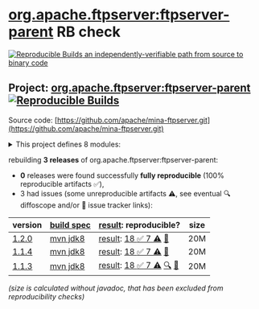 [org.apache.ftpserver:ftpserver-parent](https://central.sonatype.com/artifact/org.apache.ftpserver/ftpserver-parent/versions) RB check
=======

[![Reproducible Builds](https://reproducible-builds.org/images/logos/rb.svg) an independently-verifiable path from source to binary code](https://reproducible-builds.org/)

## Project: [org.apache.ftpserver:ftpserver-parent](https://central.sonatype.com/artifact/org.apache.ftpserver/ftpserver-parent/versions) [![Reproducible Builds](https://img.shields.io/endpoint?url=https://raw.githubusercontent.com/jvm-repo-rebuild/reproducible-central/master/content/org/apache/mina/ftpserver/badge.json)](https://github.com/jvm-repo-rebuild/reproducible-central/blob/master/content/org/apache/mina/ftpserver/README.md)

Source code: [https://github.com/apache/mina-ftpserver.git](https://github.com/apache/mina-ftpserver.git)

<details><summary>This project defines 8 modules:</summary>

* [org.apache.ftpserver.examples:ftpserver-osgi-ftplet-service](https://central.sonatype.com/artifact/org.apache.ftpserver.examples/ftpserver-osgi-ftplet-service/1.2.0)
* [org.apache.ftpserver.examples:ftpserver-osgi-spring-service](https://central.sonatype.com/artifact/org.apache.ftpserver.examples/ftpserver-osgi-spring-service/1.2.0)
* [org.apache.ftpserver.examples:ftpserver-spring-war](https://central.sonatype.com/artifact/org.apache.ftpserver.examples/ftpserver-spring-war/1.2.0)
* [org.apache.ftpserver:ftplet-api](https://central.sonatype.com/artifact/org.apache.ftpserver/ftplet-api/1.2.0)
* [org.apache.ftpserver:ftpserver](https://central.sonatype.com/artifact/org.apache.ftpserver/ftpserver/1.2.0)
* [org.apache.ftpserver:ftpserver-core](https://central.sonatype.com/artifact/org.apache.ftpserver/ftpserver-core/1.2.0)
* [org.apache.ftpserver:ftpserver-examples](https://central.sonatype.com/artifact/org.apache.ftpserver/ftpserver-examples/1.2.0)
* [org.apache.ftpserver:ftpserver-parent](https://central.sonatype.com/artifact/org.apache.ftpserver/ftpserver-parent/1.2.0)
</details>

rebuilding **3 releases** of org.apache.ftpserver:ftpserver-parent:
- **0** releases were found successfully **fully reproducible** (100% reproducible artifacts :white_check_mark:),
- 3 had issues (some unreproducible artifacts :warning:, see eventual :mag: diffoscope and/or :memo: issue tracker links):

| version | [build spec](/BUILDSPEC.md) | [result](https://reproducible-builds.org/docs/jvm/): reproducible? | size |
| -- | --------- | ------ | -- |
| [1.2.0](https://central.sonatype.com/artifact/org.apache.ftpserver/ftpserver-parent/1.2.0/pom) | [mvn jdk8](mina-ftpserver-1.2.0.buildspec) | [result](ftpserver-parent-1.2.0.buildinfo): [18 :white_check_mark:  7 :warning:](ftpserver-parent-1.2.0.buildcompare) [:memo:](https://github.com/apache/mina-ftpserver/pull/13) | 20M |
| [1.1.4](https://central.sonatype.com/artifact/org.apache.ftpserver/ftpserver-parent/1.1.4/pom) | [mvn jdk8](mina-ftpserver-1.1.4.buildspec) | [result](ftpserver-parent-1.1.4.buildinfo): [18 :white_check_mark:  7 :warning:](ftpserver-parent-1.1.4.buildcompare) [:memo:](https://github.com/apache/mina-ftpserver/pull/13) | 20M |
| [1.1.3](https://central.sonatype.com/artifact/org.apache.ftpserver/ftpserver-parent/1.1.3/pom) | [mvn jdk8](mina-ftpserver-1.1.3.buildspec) | [result](ftpserver-parent-1.1.3.buildinfo): [18 :white_check_mark:  7 :warning:](ftpserver-parent-1.1.3.buildcompare) [:mag:](ftpserver-parent-1.1.3.diffoscope) [:memo:](https://github.com/apache/mina-ftpserver/pull/13) | 20M |

<i>(size is calculated without javadoc, that has been excluded from reproducibility checks)</i>
